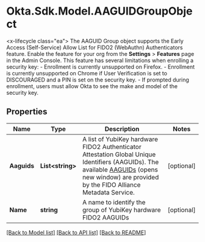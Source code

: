 # Okta.Sdk.Model.AAGUIDGroupObject
<x-lifecycle class=\"ea\"></x-lifecycle> The AAGUID Group object supports the Early Access (Self-Service) Allow List for FIDO2 (WebAuthn) Authenticators feature. Enable the feature for your org from the **Settings** > **Features** page in the Admin Console.  This feature has several limitations when enrolling a security key:   - Enrollment is currently unsupported on Firefox.   - Enrollment is currently unsupported on Chrome if User Verification is set to DISCOURAGED and a PIN is set on the security key.   - If prompted during enrollment, users must allow Okta to see the make and model of the security key. 

## Properties

Name | Type | Description | Notes
------------ | ------------- | ------------- | -------------
**Aaguids** | **List&lt;string&gt;** | A list of YubiKey hardware FIDO2 Authenticator Attestation Global Unique Identifiers (AAGUIDs). The available [AAGUIDs](https://support.yubico.com/hc/en-us/articles/360016648959-YubiKey-Hardware-FIDO2-AAGUIDs) (opens new window) are provided by the FIDO Alliance Metadata Service. | [optional] 
**Name** | **string** | A name to identify the group of YubiKey hardware FIDO2 AAGUIDs | [optional] 

[[Back to Model list]](../README.md#documentation-for-models) [[Back to API list]](../README.md#documentation-for-api-endpoints) [[Back to README]](../README.md)

